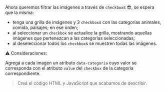 Ahora queremos filtrar las imágenes a través de `checkbox`s :sunglasses:, se espera que la misma:

- tenga una grilla de imágenes y 3 `checkbox`s con las categorías animales, comida, paisajes; en ese orden;
- al seleccionar un `checkbox` se actualice la grilla, mostrando aquellas imágenes que pertenezcan a las categorías seleccionadas;
- al deseleccionar todos los `checkbox`s se muestren todas las imágenes.

:warning: Consideraciones:

Agregá a cada imagen un atributo `data-categoria` cuyo valor se corresponda con el atributo `value` del `checkbox` de la categoría correspondiente.

> Creá el código HTML y JavaScript que acabamos de describir.
